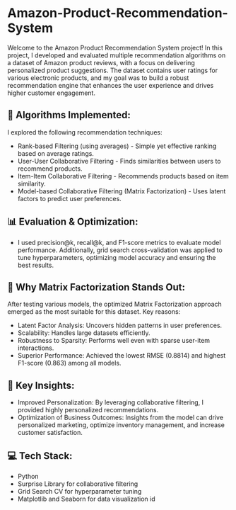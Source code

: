 # Amazon-Product-Recommendation-System

Welcome to the Amazon Product Recommendation System project! In this project, I developed and evaluated multiple recommendation algorithms on a dataset of Amazon product reviews, with a focus on delivering personalized product suggestions. The dataset contains user ratings for various electronic products, and my goal was to build a robust recommendation engine that enhances the user experience and drives higher customer engagement.

## 🚀 Algorithms Implemented:

I explored the following recommendation techniques:

* Rank-based Filtering (using averages) - Simple yet effective ranking based on average ratings.
* User-User Collaborative Filtering - Finds similarities between users to recommend products.
* Item-Item Collaborative Filtering - Recommends products based on item similarity.
* Model-based Collaborative Filtering (Matrix Factorization) - Uses latent factors to predict user preferences.
## 📊 Evaluation & Optimization:

* I used precision@k, recall@k, and F1-score metrics to evaluate model performance. Additionally, grid search cross-validation was applied to tune hyperparameters, optimizing model accuracy and ensuring the best results.

## 🤖 Why Matrix Factorization Stands Out:

After testing various models, the optimized Matrix Factorization approach emerged as the most suitable for this dataset. Key reasons:

* Latent Factor Analysis: Uncovers hidden patterns in user preferences.
* Scalability: Handles large datasets efficiently.
* Robustness to Sparsity: Performs well even with sparse user-item interactions.
* Superior Performance: Achieved the lowest RMSE (0.8814) and highest F1-score (0.863) among all models.

## 🔑 Key Insights:

* Improved Personalization: By leveraging collaborative filtering, I provided highly personalized recommendations.
* Optimization of Business Outcomes: Insights from the model can drive personalized marketing, optimize inventory management, and increase customer satisfaction.

## 💻 Tech Stack:

* Python
* Surprise Library for collaborative filtering
* Grid Search CV for hyperparameter tuning
* Matplotlib and Seaborn for data visualization id
